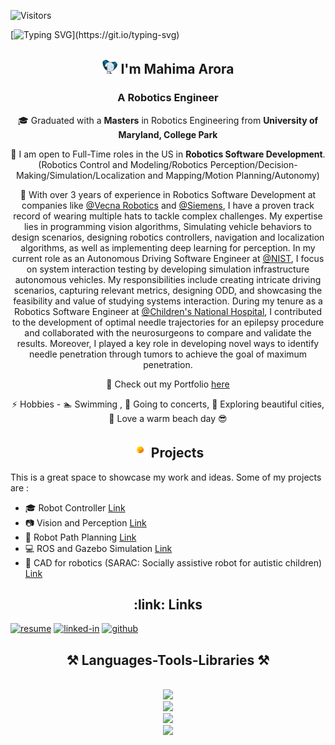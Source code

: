 ![Visitors](https://api.visitorbadge.io/api/visitors?path=https%3A%2F%2Fgithub.com%2Fmahimaarora2208&label=VISITORS&labelColor=%23dce775&countColor=%23697689)

[![Typing SVG](https://readme-typing-svg.herokuapp.com?font=Fira+Code&pause=1000&color=839FF7&random=false&width=435&lines=Welcome+to+my+GitHub+Page!)](https://git.io/typing-svg)

<h2 align="center">
    <img src="https://github.com/mahimaarora2208/mahimaarora2208/blob/main/wavingrobot.gif" height="25px" width="25px"> I'm Mahima Arora
</h2>
<h3 align="center">A Robotics Engineer</h3>
<div align="center">
    
 :mortar_board: Graduated with a **Masters** in Robotics Engineering from **University of Maryland, College Park** 

 🔭 I am open to Full-Time roles in the US in **Robotics Software Development**.
  <br> (Robotics Control and Modeling/Robotics Perception/Decision-Making/Simulation/Localization and Mapping/Motion Planning/Autonomy)

 💼 With over 3 years of experience in Robotics Software Development at companies like [@Vecna Robotics](https://www.vecnarobotics.com/) and [@Siemens](https://www.plm.automation.siemens.com/global/en/industries/small-medium-business/robotics/), I have a proven track record of wearing multiple hats to tackle complex challenges. My expertise lies in programming vision algorithms, Simulating vehicle behaviors to design scenarios, designing robotics controllers, navigation and localization algorithms, as well as implementing deep learning for perception. In my current role as an Autonomous Driving Software Engineer at [@NIST](https://www.nist.gov/programs-projects/nist-automated-vehicles-program), I focus on system interaction testing by developing simulation infrastructure autonomous vehicles. My responsibilities include creating intricate driving scenarios, capturing relevant metrics, designing ODD, and showcasing the feasibility and value of studying systems interaction. During my tenure as a Robotics Software Engineer at [@Children's National Hospital](https://research.childrensnational.org/labs/medical-robotics), I contributed to the development of optimal needle trajectories for an epilepsy procedure and collaborated with the neurosurgeons to compare and validate the results. Moreover, I played a key role in developing novel ways to identify needle penetration through tumors to achieve the goal of maximum penetration.

 🔦 Check out my Portfolio [here](https://mahimaarora2208.github.io/)

 ⚡ Hobbies - :swimmer: Swimming , :musical_note: Going to concerts, :statue_of_liberty: Exploring beautiful cities, :ocean: Love a warm beach day :sunglasses:
 </div>
 
<h2 align="center">
    <img src="https://github.com/mahimaarora2208/mahimaarora2208/blob/main/projects.gif" height="25px" width="25px"> Projects
</h2>

This is a great space to showcase my work and ideas. Some of my projects are :
- :mortar_board: Robot Controller [Link](https://github.com/mahimaarora2208/PID_Controller_TDD)
- :camera: Vision and Perception [Link](https://github.com/mahimaarora2208/Lane-Detection-and-Turn-Predeiction)
- :red_car: Robot Path Planning [Link](https://github.com/mahimaarora2208/Robot-Planning)
- :computer: ROS and Gazebo Simulation [Link](https://github.com/mahimaarora2208/part-pick-and-place-using-ur10)
- :hospital: CAD for robotics (SARAC: Socially assistive robot for autistic children) [Link](https://github.com/mahimaarora2208/Design-in-SolidWorks)

<h2 align="center">
    :link: Links
</h2>

[![resume](https://img.shields.io/badge/Resume-4285F4?style=for-the-badge&logo=read-the-docs&logoColor=white)](https://drive.google.com/file/d/1mJ6DEjsf5XUodEJtXhLsb0aleGTSKPFR/view?usp=sharing)
[![linked-in](https://img.shields.io/badge/Linked_In-0077B5?style=for-the-badge&logo=LinkedIn&logoColor=white)](https://www.linkedin.com/in/mahima-arora2208/)
[![github](https://img.shields.io/badge/GitHub-000000?style=for-the-badge&logo=GitHub&logoColor=white)](https://github.com/mahimaarora2208)


<h2 align="center">⚒️ Languages-Tools-Libraries ⚒️</h2>
<br/>
<div align="center">
    <img src="https://skillicons.dev/icons?i=python,cpp,java,matlab,bash,cmake" /><br>
    <img src="https://skillicons.dev/icons?i=opencv,pytorch,tensorflow,unreal,unity" /><br>
    <img src="https://skillicons.dev/icons?i=github,anaconda,mysql,arduino,elasticsearch,git,selenium,gherkin,jenkins,latex" /><br>
    <img src="https://skillicons.dev/icons?i=vscode,linux,docker,postman,visualstudio,eclipse" />
      <!-- Custom Skill Badges -->
  
</div>

